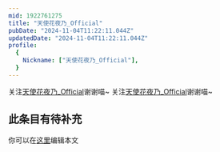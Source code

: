 ```yaml
---
mid: 1922761275
title: "天使花夜乃_Official"
pubDate: "2024-11-04T11:22:11.044Z"
updatedDate: "2024-11-04T11:22:11.044Z"
profile:
  {
    Nickname: ["天使花夜乃_Official"],
  }
---
```


关注[天使花夜乃_Official](https://space.bilibili.com/1922761275)谢谢喵~ 关注[天使花夜乃_Official](https://space.bilibili.com/1922761275)谢谢喵~

## 此条目有待补充
你可以在[这里](https://github.com/Yuhanawa/VTuber.ICU-Content/edit/master/v/天使花夜乃_Official/index.md)编辑本文
